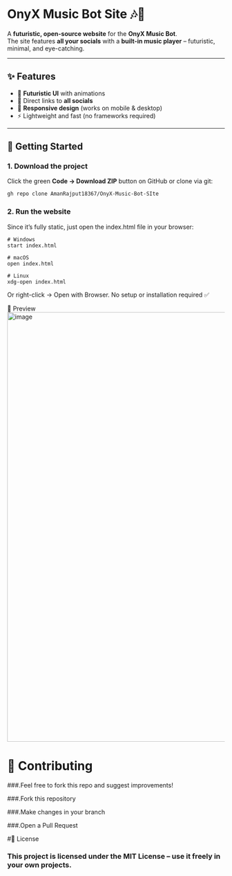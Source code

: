 # OnyX Music Bot Site 🎶🚀

A **futuristic, open-source website** for the **OnyX Music Bot**.  
The site features **all your socials** with a **built-in music player** – futuristic, minimal, and eye-catching.


---

## ✨ Features
- 🌌 **Futuristic UI** with animations  
- 🔗 Direct links to **all socials**  
- 📱 **Responsive design** (works on mobile & desktop)  
- ⚡ Lightweight and fast (no frameworks required)  

---

## 🚀 Getting Started

### 1. Download the project
Click the green **Code → Download ZIP** button on GitHub or clone via git:

```bash
gh repo clone AmanRajput18367/OnyX-Music-Bot-SIte
```
### 2. Run the website

Since it’s fully static, just open the index.html file in your browser:
```
# Windows
start index.html

# macOS
open index.html

# Linux
xdg-open index.html
```

Or right-click → Open with Browser.
No setup or installation required ✅

📸 Preview
<img width="1906" height="994" alt="image" src="https://github.com/user-attachments/assets/3b207af8-d4d4-406f-95cb-ef05185f4d6d" />

# 🤝 Contributing

###.Feel free to fork this repo and suggest improvements!

###.Fork this repository

###.Make changes in your branch

###.Open a Pull Request

#📜 License

### This project is licensed under the MIT License – use it freely in your own projects.
